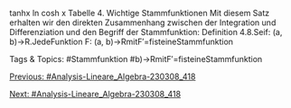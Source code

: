 tanhx ln cosh x
Tabelle 4. Wichtige Stammfunktionen
Mit diesem Satz erhalten wir den direkten Zusammenhang zwischen der Integration und Differenziation
und den Begriff der Stammfunktion:
Definition 4.8.Seif: (a, b)→R.JedeFunktion F: (a, b)→RmitF′=fisteineStammfunktion

   Tags & Topics:
   #Stammfunktion
   #b)→RmitF′=fisteineStammfunktion

[Previous: #Analysis-Lineare_Algebra-230308_418](Analysis-Lineare_Algebra-230308_418.md)

[Next: #Analysis-Lineare_Algebra-230308_418](Analysis-Lineare_Algebra-230308_418.md)